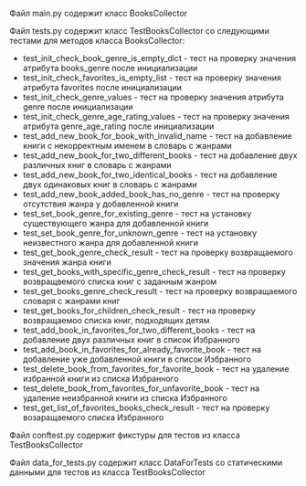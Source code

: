 Файл main.py содержит класс BooksCollector

Файл tests.py содержит класс TestBooksCollector со следующими тестами для методов класса BooksCollector: 
- test_init_check_book_genre_is_empty_dict - тест на проверку значения атрибута books_genre после инициализации
- test_init_check_favorites_is_empty_list - тест на проверку значения атрибута favorites после инициализации
- test_init_check_genre_values - тест на проверку значения атрибута genre после инициализации
- test_init_check_genre_age_rating_values - тест на проверку значения атрибута genre_age_rating после инициализации
- test_add_new_book_for_book_with_invalid_name - тест на добавление книги с некорректным именем в словарь с жанрами
- test_add_new_book_for_two_different_books - тест на добавление двух различных книг в словарь с жанрами
- test_add_new_book_for_two_identical_books - тест на добавление двух одинаковых книг в словарь с жанрами
- test_add_new_book_added_book_has_no_genre - тест на проверку отсутствия жанра у добавленной книги
- test_set_book_genre_for_existing_genre - тест на установку существующего жанра для добавленной книги
- test_set_book_genre_for_unknown_genre - тест на установку неизвестного жанра для добавленной книги
- test_get_book_genre_check_result - тест на проверку возвращаемого значения жанра книги
- test_get_books_with_specific_genre_check_result - тест на проверку возвращвемого списка книг с заданным жанром
- test_get_books_genre_check_result - тест на проверку возвращаемого словаря с жанрами книг
- test_get_books_for_children_check_result - тест на проверку возвращаемоо списка книг, подходящих детям
- test_add_book_in_favorites_for_two_different_books - тест на добавление двух различных книг в список Избранного
- test_add_book_in_favorites_for_already_favorite_book - тест на добавление уже добавленной книги в список Избранного
- test_delete_book_from_favorites_for_favorite_book - тест на удаление избранной книги из списка Избранного
- test_delete_book_from_favorites_for_unfavorite_book - тест на удаление неизбранной книги из списка Избранного
- test_get_list_of_favorites_books_check_result - тест на проверку возаращаемого списка Избранного

Файл conftest.py содержит фикстуры для тестов из класса TestBooksCollector

Файл data_for_tests.py содержит класс DataForTests со статическими данными для тестов из класса TestBooksCollector
